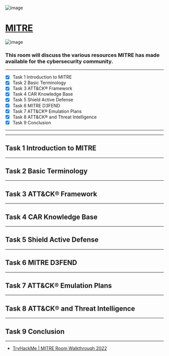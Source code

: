 ![image](https://user-images.githubusercontent.com/51442719/173922903-763a5a8c-969e-4fbe-b6f3-1c67feed3a5a.png)
# [MITRE](https://tryhackme.com/room/mitre)
![image](https://user-images.githubusercontent.com/51442719/173922881-0ba85458-5166-456a-b3af-0cb5897ab5b9.png)
### This room will discuss the various resources MITRE has made available for the cybersecurity community.

---

- [x] Task 1  Introduction to MITRE
- [x] Task 2  Basic Terminology
- [x] Task 3  ATT&CK® Framework
- [x] Task 4  CAR Knowledge Base
- [x] Task 5  Shield Active Defense
- [x] Task 6 MITRE D3FEND
- [x] Task 7  ATT&CK® Emulation Plans
- [x] Task 8  ATT&CK® and Threat Intelligence
- [x] Task 9  Conclusion

---


---

## Task 1  Introduction to MITRE

---

## Task 2  Basic Terminology

---

## Task 3  ATT&CK® Framework

---

## Task 4  CAR Knowledge Base

---

## Task 5  Shield Active Defense

---

## Task 6 MITRE D3FEND

---

## Task 7  ATT&CK® Emulation Plans

---

## Task 8  ATT&CK® and Threat Intelligence

---

## Task 9  Conclusion


---

- [TryHackMe | MITRE Room Walkthrough 2022](https://www.pyaeheinnkyaw.tech/tryhackme-mitre-room-writeup/)
